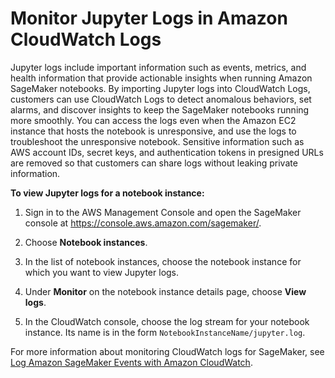 # Monitor Jupyter Logs in Amazon CloudWatch Logs<a name="jupyter-logs"></a>

Jupyter logs include important information such as events, metrics, and health information that provide actionable insights when running Amazon SageMaker notebooks\. By importing Jupyter logs into CloudWatch Logs, customers can use CloudWatch Logs to detect anomalous behaviors, set alarms, and discover insights to keep the SageMaker notebooks running more smoothly\. You can access the logs even when the Amazon EC2 instance that hosts the notebook is unresponsive, and use the logs to troubleshoot the unresponsive notebook\. Sensitive information such as AWS account IDs, secret keys, and authentication tokens in presigned URLs are removed so that customers can share logs without leaking private information\. 

**To view Jupyter logs for a notebook instance:**

1. Sign in to the AWS Management Console and open the SageMaker console at [https://console\.aws\.amazon\.com/sagemaker/](https://console.aws.amazon.com/sagemaker/)\. 

1. Choose **Notebook instances**\.

1. In the list of notebook instances, choose the notebook instance for which you want to view Jupyter logs\.

1. Under **Monitor** on the notebook instance details page, choose **View logs**\.

1. In the CloudWatch console, choose the log stream for your notebook instance\. Its name is in the form `NotebookInstanceName/jupyter.log`\.

For more information about monitoring CloudWatch logs for SageMaker, see [Log Amazon SageMaker Events with Amazon CloudWatch](logging-cloudwatch.md)\.